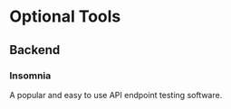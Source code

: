 # Optional Tools

## Backend 

### Insomnia

A popular and easy to use API endpoint testing software.
